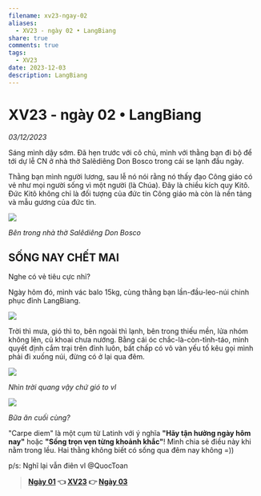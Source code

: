 ```yaml
---
filename: xv23-ngay-02
aliases:
  - XV23 - ngày 02 • LangBiang
share: true
comments: true
tags:
  - XV23
date: 2023-12-03
description: LangBiang
---
```

# XV23 - ngày 02 • LangBiang  
  
*03/12/2023*  
  
Sáng mình dậy sớm. Đã hẹn trước với cô chủ, mình với thằng bạn đi bộ để tới dự lễ CN ở nhà thờ Salêdiêng Don Bosco trong cái se lạnh đầu ngày.  
  
Thằng bạn mình người lương, sau lễ nó nói rằng nó thấy đạo Công giáo có vẻ như mọi người sống vì một người (là Chúa). Đây là chiều kích quy Kitô. Đức Kitô không chỉ là đối tượng của đức tin Công giáo mà còn là nền tảng và mẫu gương của đức tin.  
  
![](https://i.imgur.com/gJHZXKd.png)  
  
*Bên trong nhà thờ Salêdiêng Don Bosco*  
  
## SỐNG NAY CHẾT MAI  
Nghe có vẻ tiêu cực nhỉ?  
  
Ngày hôm đó, mình vác balo 15kg, cùng thằng bạn lần-đầu-leo-núi chinh phục đỉnh LangBiang.  
  
![](https://i.imgur.com/jX0Bgvh.png)  
  
Trời thì mưa, gió thì to, bên ngoài thì lạnh, bên trong thiếu mền, lửa nhóm không lên, củ khoai chưa nướng. Bằng cái óc chắc-là-còn-tỉnh-táo, mình quyết định cắm trại trên đỉnh luôn, bất chấp có vô vàn yếu tố kêu gọi mình phải đi xuống núi, đừng có ở lại qua đêm.  
  
![](https://i.imgur.com/kPIEz4x.png)  
  
*Nhìn trời quang vậy chứ gió to vl*  
  
![](https://i.imgur.com/ufEQ9uO.png)  
  
*Bữa ăn cuối cùng?*  
  
"Carpe diem" là một cụm từ Latinh với ý nghĩa **"Hãy tận hưởng ngày hôm nay"** hoặc **"Sống trọn vẹn từng khoảnh khắc"**! Mình chia sẻ điều này khi nằm trong lều. Hai thằng không biết có sống qua đêm nay không =))  
  
p/s: Nghĩ lại vẫn điên vl @QuocToan  
  
> **[Ngày 01](./xv23-ngay-01.md) 👈 [XV23](./xuyen-viet-2023.md) 👉 [Ngày 03](../../xv23-ngay-03.md)**